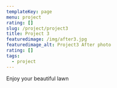 ```yaml
---
templateKey: page
menu: project
rating: []
slug: /project/project3
title: Project 3
featuredimage: /img/after3.jpg
featuredimage_alt: Project3 After photo
rating: []
tags:
  - project
---
```


Enjoy your beautiful lawn
